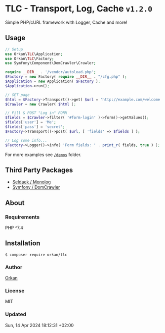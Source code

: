 # TLC - Transport, Log, Cache `v1.2.0`
Simple PHP/cURL framework with Logger, Cache and more!

## Usage
```php
// Setup
use Orkan\TLC\Application;
use Orkan\TLC\Factory;
use Symfony\Component\DomCrawler\Crawler;

require __DIR__ . '/vendor/autoload.php';
$Factory = new Factory( require __DIR__ . "/cfg.php" );
$Application = new Application( $Factory );
$Application->run();

// GET page
$html = $Factory->Transport()->get( $url = 'http://example.com/welcome.php' );
$Crawler = new Crawler( $html );

// Fill & POST "Log in" FORM
$fields = $Crawler->filter( '#form-login' )->form()->getValues();
$fields['user'] = 'Me';
$fields['pass'] = 'secret';
$Factory->Transport()->post( $url, [ 'fields' => $fields ] );

// Log some info...
$Factory->Logger()->info( 'Form fields: ' . print_r( fields, true ) );
```

For more examples see [`/demos`](/demos) folder.

## Third Party Packages
* [Seldaek / Monolog](https://github.com/Seldaek/monolog)
* [Symfony / DomCrawler](https://symfony.com/doc/current/components/dom_crawler.html)

## About
### Requirements
PHP  ^7.4

## Installation
`$ composer require orkan/tlc`

### Author
[Orkan](https://github.com/orkan)

### License
MIT

### Updated
Sun, 14 Apr 2024 18:12:31 +02:00
